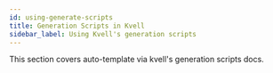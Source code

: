 ```yaml
---
id: using-generate-scripts
title: Generation Scripts in Kvell
sidebar_label: Using Kvell's generation scripts
---
```


This section covers auto-template via kvell's generation scripts docs.